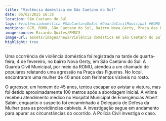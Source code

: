 ```yaml
---
title: "Violência doméstica em São Caetano do Sul"
date: 05/02/2025 16:38
location: São Caetano do Sul
tags: #violênciadoméstica #SãoCaetanoDoSul #GuardaCivilMunicipal #ROMU #feminicídio #agressão #PolíciaCivil #denuncie #assédio #violênciacontraamulher #abc360noticias
mentions: GCM, ROMU, São Caetano do Sul, Bairro Nova Gerty, Praça das Figueras, Hospital Municipal de Emergências Albert Sabin, DDM, Polícia Civil.
image-source: Ricardo Quiles/PMSCS
image-url: assets/images/news/Violência doméstica em São Caetano do Sul.jpg
highlight: true
---
```


Uma ocorrência de violência doméstica foi registrada na tarde de quarta-feira, 4 de fevereiro, no bairro Nova Gerty, em São Caetano do Sul.  A Guarda Civil Municipal, por meio da ROMU, atendeu a um chamado de populares relatando uma agressão na Praça das Figueras.  No local, encontraram uma mulher de 40 anos com ferimentos visíveis no rosto.

O agressor, um homem de 45 anos, tentou escapar ao avistar a viatura, mas foi detido aproximadamente 100 metros após a abordagem inicial. A vítima recebeu atendimento médico no Hospital Municipal de Emergências Albert Sabin, enquanto o suspeito foi encaminhado à Delegacia de Defesa da Mulher para as providências cabíveis.  A investigação segue em andamento para apurar as circunstâncias do ocorrido.  A Polícia Civil investiga o caso.
